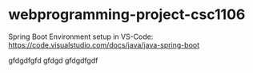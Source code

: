 # webprogramming-project-csc1106

Spring Boot Environment setup in VS-Code: https://code.visualstudio.com/docs/java/java-spring-boot

gfdgdfgfd
gfdgd
gfdgdfgdf

